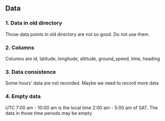 ## Data

### 1. Data in old directory
Those data points in old directory are not so good. Do not use them.

### 2. Columns
Columns are id, latitude, longitude, altitude, ground_speed, time, heading

### 3. Data consistence
Some hours' data are not recorded. Maybe we need to record more data

### 4. Empty data
UTC 7:00 am - 10:00 am is the local time 2:00 am - 5:00 am of SAT. The data in those time periods may be empty.
